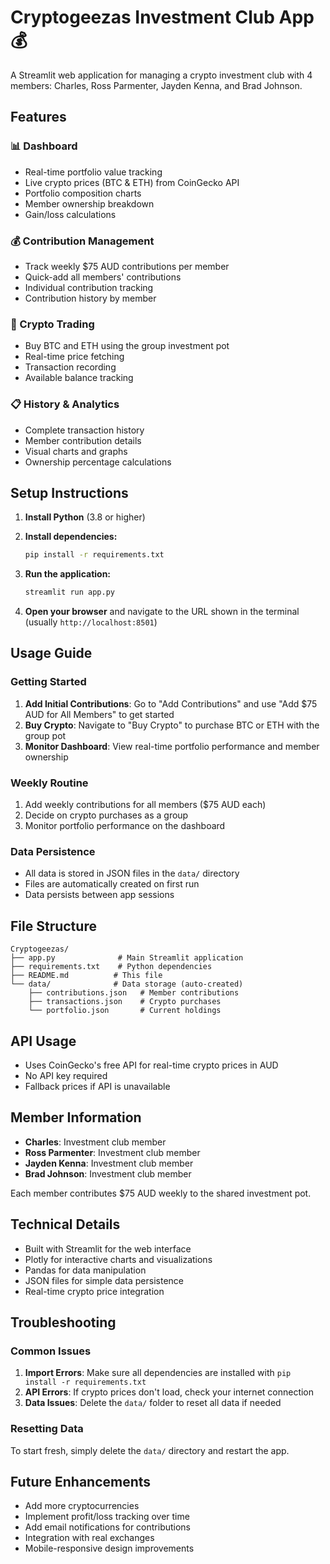 # Cryptogeezas Investment Club App 💰

A Streamlit web application for managing a crypto investment club with 4 members: Charles, Ross Parmenter, Jayden Kenna, and Brad Johnson.

## Features

### 📊 Dashboard
- Real-time portfolio value tracking
- Live crypto prices (BTC & ETH) from CoinGecko API
- Portfolio composition charts
- Member ownership breakdown
- Gain/loss calculations

### 💰 Contribution Management
- Track weekly $75 AUD contributions per member
- Quick-add all members' contributions
- Individual contribution tracking
- Contribution history by member

### 🛒 Crypto Trading
- Buy BTC and ETH using the group investment pot
- Real-time price fetching
- Transaction recording
- Available balance tracking

### 📋 History & Analytics
- Complete transaction history
- Member contribution details
- Visual charts and graphs
- Ownership percentage calculations

## Setup Instructions

1. **Install Python** (3.8 or higher)

2. **Install dependencies:**
   ```bash
   pip install -r requirements.txt
   ```

3. **Run the application:**
   ```bash
   streamlit run app.py
   ```

4. **Open your browser** and navigate to the URL shown in the terminal (usually `http://localhost:8501`)

## Usage Guide

### Getting Started
1. **Add Initial Contributions**: Go to "Add Contributions" and use "Add $75 AUD for All Members" to get started
2. **Buy Crypto**: Navigate to "Buy Crypto" to purchase BTC or ETH with the group pot
3. **Monitor Dashboard**: View real-time portfolio performance and member ownership

### Weekly Routine
1. Add weekly contributions for all members ($75 AUD each)
2. Decide on crypto purchases as a group
3. Monitor portfolio performance on the dashboard

### Data Persistence
- All data is stored in JSON files in the `data/` directory
- Files are automatically created on first run
- Data persists between app sessions

## File Structure
```
Cryptogeezas/
├── app.py              # Main Streamlit application
├── requirements.txt    # Python dependencies
├── README.md          # This file
└── data/              # Data storage (auto-created)
    ├── contributions.json   # Member contributions
    ├── transactions.json    # Crypto purchases
    └── portfolio.json       # Current holdings
```

## API Usage
- Uses CoinGecko's free API for real-time crypto prices in AUD
- No API key required
- Fallback prices if API is unavailable

## Member Information
- **Charles**: Investment club member
- **Ross Parmenter**: Investment club member  
- **Jayden Kenna**: Investment club member
- **Brad Johnson**: Investment club member

Each member contributes $75 AUD weekly to the shared investment pot.

## Technical Details
- Built with Streamlit for the web interface
- Plotly for interactive charts and visualizations
- Pandas for data manipulation
- JSON files for simple data persistence
- Real-time crypto price integration

## Troubleshooting

### Common Issues
1. **Import Errors**: Make sure all dependencies are installed with `pip install -r requirements.txt`
2. **API Errors**: If crypto prices don't load, check your internet connection
3. **Data Issues**: Delete the `data/` folder to reset all data if needed

### Resetting Data
To start fresh, simply delete the `data/` directory and restart the app.

## Future Enhancements
- Add more cryptocurrencies
- Implement profit/loss tracking over time
- Add email notifications for contributions
- Integration with real exchanges
- Mobile-responsive design improvements
